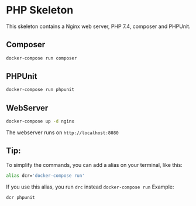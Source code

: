 # PHP Skeleton

This skeleton contains a Nginx web server, PHP 7.4, composer and PHPUnit.

## Composer
```sh
docker-compose run composer
```

## PHPUnit
```sh
docker-compose run phpunit
```

## WebServer
```sh
docker-compose up -d nginx
```
The webserver runs on `http://localhost:8080`

## Tip:
To simplify the commands, you can add a alias on your terminal, like this:
```sh
alias dcr='docker-compose run'
```
If you use this alias, you run `drc` instead `docker-compose run`
Example:
```sh
dcr phpunit
```
